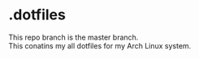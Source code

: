 # .dotfiles

This repo branch is the master branch.  
This conatins my all dotfiles for my Arch Linux system.
